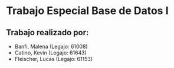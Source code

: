# Trabajo Especial Base de Datos I


## Trabajo realizado por:

* Banfi, Malena     (Legajo: 61008)
* Catino, Kevin     (Legajo: 61643)
* Fleischer, Lucas  (Legajo: 61153)
